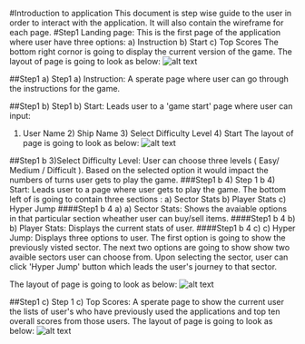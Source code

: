 #Introduction to application
This document is step wise guide to the user in order to interact with the application. It will also contain the wireframe for each page.
#Step1
Landing page: This is the first page of the application where user have three options:
a) Instruction b) Start c) Top Scores
The bottom right cornor is going to display the current version of the game.
The layout of page is going to look as below:
![alt text](https://github.com/chaitanyanarukulla/SpaceHustle/blob/master/assets/wireframe/landingHTML.png)

##Step1 a)
Step1 a) Instruction: A sperate page where user can go through the instructions for the game. 

##Step1 b)
Step1 b) Start: Leads user to a 'game start' page where user can input:
1) User Name 2) Ship Name 3) Select Difficulty Level 4) Start 
The layout of page is going to look as below:
![alt text](https://github.com/chaitanyanarukulla/SpaceHustle/blob/master/assets/wireframe/startHTML.png)

##Step1 b 3)Select Difficulty Level:
User can choose three levels ( Easy/ Medium / Difficult ). Based on the selected option it would impact the numbers of turns user gets to play the game.
###Step1 b 4)
Step 1 b 4) Start: Leads user to a page where user gets to play the game. The bottom left of is going to contain three sections :
a) Sector Stats b) Player Stats c) Hyper Jump 
####Step1 b 4 a)
a) Sector Stats: Shows  the avaiable options in that particular section wheather user can buy/sell items. 
####Step1 b 4 b)
b) Player Stats: Displays the current stats of user. 
####Step1 b 4 c)
c) Hyper Jump: Displays three options to user. The first option is going to show the previously visted sector. The next two options are going to show show two avaible sectors user can choose from. Upon selecting the sector, user can click 'Hyper Jump' button which leads the user's journey to that sector. 

The layout of page is going to look as below:
![alt text](https://github.com/chaitanyanarukulla/SpaceHustle/blob/master/assets/wireframe/gameHTML.png)

##Step1 c)
Step 1 c) Top Scores: A sperate page to show the current user the lists of user's who have previously used the applications and top ten overall  scores from those users. The layout of page is going to look as below:
![alt text](https://github.com/chaitanyanarukulla/SpaceHustle/blob/master/assets/wireframe/topScoresHTML.png)